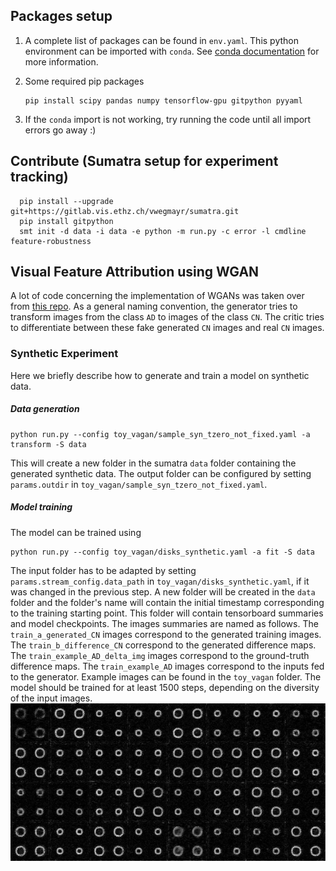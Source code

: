 
## Packages setup

1. A complete list of packages can be found in `env.yaml`. This python environment can be imported with `conda`. See [conda documentation](https://conda.io/docs/user-guide/tasks/manage-environments.html) for more information.

2. Some required pip packages

    ```shell
    pip install scipy pandas numpy tensorflow-gpu gitpython pyyaml
    ```

3. If the `conda` import is not working, try running the code until all import errors go away :)

## Contribute (Sumatra setup for experiment tracking)

```shell
  pip install --upgrade git+https://gitlab.vis.ethz.ch/vwegmayr/sumatra.git
  pip install gitpython
  smt init -d data -i data -e python -m run.py -c error -l cmdline feature-robustness
```

## Visual Feature Attribution using WGAN
A lot of code concerning the implementation of WGANs was taken over from [this repo](https://github.com/baumgach/vagan-code). As a general naming convention, the generator tries to transform images from the class `AD` to images of the class `CN`. The critic tries to differentiate between these fake generated `CN` images and real `CN` images.
### Synthetic Experiment
Here we briefly describe how to generate and train a model on synthetic data.
##### Data generation
```shell
python run.py --config toy_vagan/sample_syn_tzero_not_fixed.yaml -a transform -S data
```
This will create a new folder in the sumatra `data` folder containing the generated synthetic data. The output folder can be configured by setting `params.outdir` in `toy_vagan/sample_syn_tzero_not_fixed.yaml`.

##### Model training
The model can be trained using
```shell
python run.py --config toy_vagan/disks_synthetic.yaml -a fit -S data
```
The input folder has to be adapted by setting `params.stream_config.data_path` in `toy_vagan/disks_synthetic.yaml`, if it was changed in the previous step.
A new folder will be created in the `data` folder and the folder's name will contain the initial timestamp corresponding to the training starting point. This folder will contain tensorboard summaries and model checkpoints. The images summaries are named as follows. The `train_a_generated_CN` images correspond to the generated training images. The `train_b_difference_CN` correspond to the generated difference maps. The `train_example_AD_delta_img` images correspond to the ground-truth difference maps. The `train_example_AD` images correspond to the inputs fed to the generator.
Example images can be found in the `toy_vagan` folder. The model should be trained for at least 1500 steps, depending on the diversity of the input images.
![generated difference maps](toy_vagan/toy_generated.png)

